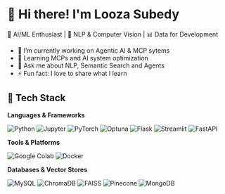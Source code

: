 # 👋 Hi there! I'm Looza Subedy

🚀 AI/ML Enthusiast | 🧠 NLP & Computer Vision | 📊 Data for Development

- 🔭 I’m currently working on Agentic AI & MCP sytems
- 🌱 Learning MCPs and AI system optimization
- 💬 Ask me about NLP, Semantic Search and Agents
- ⚡ Fun fact: I love to share what I learn

## 🔧 Tech Stack

**Languages & Frameworks**

![Python](https://img.shields.io/badge/Python-3670A0?style=for-the-badge&logo=python&logoColor=white)
![Jupyter](https://img.shields.io/badge/Jupyter-F37626?style=for-the-badge&logo=Jupyter&logoColor=white)
![PyTorch](https://img.shields.io/badge/PyTorch-EE4C2C?style=for-the-badge&logo=pytorch&logoColor=white)
![Optuna](https://img.shields.io/badge/Optuna-464EB8?style=for-the-badge&logo=optuna&logoColor=white)
![Flask](https://img.shields.io/badge/Flask-000000?style=for-the-badge&logo=flask&logoColor=white)
![Streamlit](https://img.shields.io/badge/Streamlit-FF4B4B?style=for-the-badge&logo=streamlit&logoColor=white)
![FastAPI](https://img.shields.io/badge/FastAPI-005571?style=for-the-badge&logo=fastapi&logoColor=white)

**Tools & Platforms**

![Google Colab](https://img.shields.io/badge/Google%20Colab-F9AB00?style=for-the-badge&logo=googlecolab&logoColor=black)
![Docker](https://img.shields.io/badge/Docker-2496ED?style=for-the-badge&logo=docker&logoColor=white)

**Databases & Vector Stores**

![MySQL](https://img.shields.io/badge/MySQL-4479A1?style=for-the-badge&logo=mysql&logoColor=white)
![ChromaDB](https://img.shields.io/badge/ChromaDB-1E90FF?style=for-the-badge)
![FAISS](https://img.shields.io/badge/FAISS-007ACC?style=for-the-badge)
![Pinecone](https://img.shields.io/badge/Pinecone-00B8D4?style=for-the-badge)
![MongoDB](https://img.shields.io/badge/MongoDB-4EA94B?style=for-the-badge&logo=mongodb&logoColor=white)
